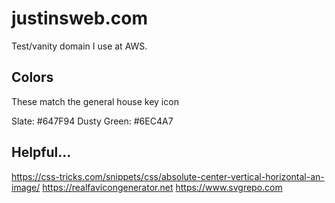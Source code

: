 # justinsweb.com

Test/vanity domain I use at AWS.

## Colors

These match the general house key icon

Slate: #647F94
Dusty Green: #6EC4A7

## Helpful...

https://css-tricks.com/snippets/css/absolute-center-vertical-horizontal-an-image/
https://realfavicongenerator.net
https://www.svgrepo.com
